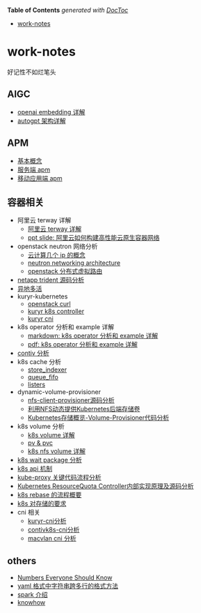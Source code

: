 <!-- START doctoc generated TOC please keep comment here to allow auto update -->
<!-- DON'T EDIT THIS SECTION, INSTEAD RE-RUN doctoc TO UPDATE -->
**Table of Contents**  *generated with [DocToc](https://github.com/thlorenz/doctoc)*

- [work-notes](#work-notes)

<!-- END doctoc generated TOC please keep comment here to allow auto update -->

# work-notes

好记性不如烂笔头

## AIGC

- [openai embedding 详解](aigc/openai_text_embedding.md)
- [autogpt 架构详解](aigc/autogpt_architecture.md)

## APM

- [基本概念](apm/apm.md)
- [服务端 apm](apm/服务端-apm.md)
- [移动应用端 apm](apm/移动应用端-apm.md)

## 容器相关

- 阿里云 terway 详解
    - [阿里云 terway 详解](terway/terway.md)
    - [ppt slide: 阿里云如何构建高性能云原生容器网络](terway/Terway-详解.pdf)
- openstack neutron 网络分析
    - [云计算几个 ip 的概念](openstack/neutron/ip_types.md)
    - [neutron networking architecture](openstack/neutron/neutron.md)
    - [openstack 分布式虚拟路由](openstack/neutron/dvr.md)
- [netapp trident 源码分析](netapp-trident/trident.md)
- [异地多活](multi-site-ha/msha.md)
- kuryr-kubernetes
    - [openstack curl](kuryr-kubernetes/openstack_curl.md)
    - [kuryr k8s controller](kuryr-kubernetes/kuryr-k8s-controller.md)
    - [kuryr cni](kuryr-kubernetes/kuryr-cni.md)
- k8s operator 分析和 example 详解
    - [markdown: k8s operator 分析和 example 详解](k8s-operator-example/readme.md)
    - [pdf: k8s operator 分析和 example 详解](k8s-operator-example/readme.pdf)
- [contiv 分析](contiv/README.md)
- k8s cache 分析
    - [store_indexer](cache/Store_Indexer.md)
    - [queue_fifo](cache/Queue_FIFO.md)
    - [listers](cache/listers.md)
- dynamic-volume-provisioner
    - [nfs-client-provisioner源码分析](dynamic-volume-provisioner/nfs-client-provisioner源码分析.webarchive)
    - [利用NFS动态提供Kubernetes后端存储卷](dynamic-volume-provisioner/利用NFS动态提供Kubernetes后端存储卷.webarchive)
    - [Kubernetes存储概览-Volume-Provisioner代码分析](dynamic-volume-provisioner/Kubernetes存储概览-Volume-Provisioner代码分析.pdf)
- k8s volume 分析
    - [k8s volume 详解](volume/volume.md)
    - [pv & pvc](volume/pv_pvc.md)
    - [k8s nfs volume 详解](volume/nfs-plugin.md)
- [k8s wait package 分析](wait/wait.md)
- [k8s api 机制](api.md)
- [kube-proxy 关键代码流程分析](kube-proxy.md)
- [Kubernetes ResourceQuota Controller内部实现原理及源码分析](Kubernetes-ResourceQuota-Controller内部实现原理及源码分析.webarchive)
- [k8s rebase 的流程概要](rebase.md)
- [k8s 对存储的要求](require-for-storage.md)
- cni 相关
    - [kuryr-cni分析](https://github.com/keontang/work-notes/blob/master/kuryr-kubernetes/kuryr-cni.md)
    - [contivk8s-cni分析](https://github.com/keontang/work-notes/blob/master/contiv/contivk8s-cni%E5%88%86%E6%9E%90.md)
    - [macvlan cni 分析](https://github.com/keontang/knowhow/blob/main/ipvlan-macvlan/macvlan-cni.md)

## others

- [Numbers Everyone Should Know](numbers-everyone-should-know.md)
- [yaml 格式中字符串跨多行的格式方法](yaml.md)
- [spark 介绍](spark/README.md)
- [knowhow](https://github.com/keontang/knowhow)
